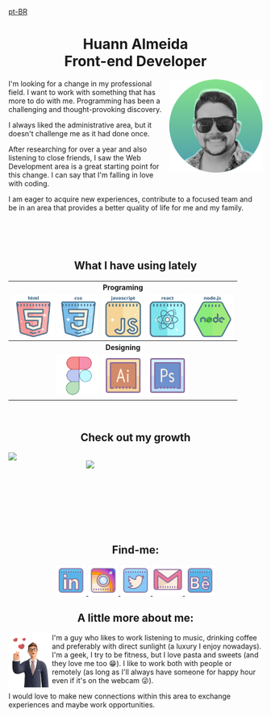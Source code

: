 [pt-BR](./doc/guide/pt-br/README.md)  

<div>
  <h1 align="center"> Huann Almeida <br> Front-end Developer</h1>
  <img height="185em" align="right" src="https://github.com/huannvictor/huannvictor/blob/main/assets/avatar.png" alt="AVATAR">

  I'm looking for a change in my professional field. I want to work with something that has more to do with me. Programming has been a challenging and thought-provoking discovery.
  
  I always liked the administrative area, but it doesn't challenge me as it had done once.

  After researching for over a year and also listening to close friends, I saw the Web Development area is a great starting point for this change. I can say that I'm falling in love with coding.

  I am eager to acquire new experiences, contribute to a focused team and be in an area that provides a better quality of life for me and my family.
</div>
<br><br><br>
<h2 align="center">What I have using lately</h2>
<table align="center">
    <th>Programing</th>
    <tr align="center">
      <td align="center">
        <img height="85em" src="https://github.com/huannvictor/huannvictor/blob/main/assets/html-5.svg" alt="HTML5">
        <img height="85em" src="https://github.com/huannvictor/huannvictor/blob/main/assets/css3.svg" alt="CSS">
        <img height="85em" src="https://github.com/huannvictor/huannvictor/blob/main/assets/javascript.svg" alt="Javascript">
        <img height="85em" src="https://github.com/huannvictor/huannvictor/blob/main/assets/react.svg" alt="React">
        <img height="85em" src="https://github.com/huannvictor/huannvictor/blob/main/assets/nodejs.svg" alt="Nodejs">
      </td>
    </tr>
    <th>Designing</th>
    <tr align="center">
      <td align="center">
        <img height="85em" src="https://github.com/huannvictor/huannvictor/blob/main/assets/icons8-figma.svg" alt="Figma">
        <img height="85em" src="https://github.com/huannvictor/huannvictor/blob/main/assets/icons8-adobe-illustrator.svg" alt="Adobe Illustrator">
        <img height="85em" src="https://github.com/huannvictor/huannvictor/blob/main/assets/icons8-adobe-photoshop.svg" alt="Adobe Photoshop">
      </td>
    </tr>
</table>
<br>
  <h2 align="center">Check out my growth</h2>
<div>
  <img align="left" width="350em" src="https://github-readme-stats.vercel.app/api?username=huannvictor&show_icons=true&theme=tokyonight">
  <img align="right" width="350em" src="https://github-readme-stats.vercel.app/api/top-langs/?username=huannvictor&layout=compact">
</div>
<br><br><br><br><br><br><br><br>
<div align="center">
  <h2 align="center"> Find-me:</h2>
  <a href="https://www.linkedin.com/in/huannalmeida/">
    <img src="https://github.com/huannvictor/huannvictor/blob/main/assets/icons8-linkedin.svg" heigth="50" e width="60">
  </a>
  <a href="https://www.instagram.com/huannvictor/">
    <img src="https://github.com/huannvictor/huannvictor/blob/main/assets/icons8-instagram.svg" heigth="50" e width="60">
  </a>
  <a href="https://www.twitter.com/huannvictor/">
    <img src="https://github.com/huannvictor/huannvictor/blob/main/assets/icons8-twitter.svg" heigth="50" e width="60">
  </a>
  <a href="mailto:huannvictor@gmail.com">
    <img src="https://github.com/huannvictor/huannvictor/blob/main/assets/icons8-gmail-logo.svg" heigth="50" e width="60">
  </a>
  <a href="https://www.behance.net/huannvictor">
    <img src="https://github.com/huannvictor/huannvictor/blob/main/assets/icons8-behance.svg" heigth="50" e width="60">
  </a>
</div>
<div>
  <h2 align="center"> A little more about me:</h2>
  <img height="115em" align="left" src="https://github.com/huannvictor/huannvictor/blob/main/assets/business-3d-318.png" alt="businessInLove">

  I'm a guy who likes to work listening to music, drinking coffee and preferably with direct sunlight (a luxury I enjoy nowadays).
  I'm a geek, I try to be fitness, but I love pasta and sweets (and they love me too 😁).
  I like to work both with people or remotely (as long as I'll always have someone for happy hour even if it's on the webcam 😜).

  I would love to make new connections within this area to exchange experiences and maybe work opportunities.
  
</div>
